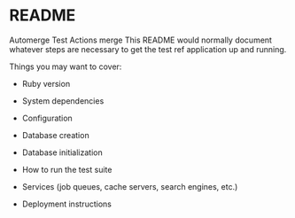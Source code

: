 # README
Automerge
Test Actions merge
This README would normally document whatever steps are necessary to get the
test ref
application up and running.

Things you may want to cover:

* Ruby version

* System dependencies

* Configuration

* Database creation

* Database initialization

* How to run the test suite

* Services (job queues, cache servers, search engines, etc.)

* Deployment instructions
